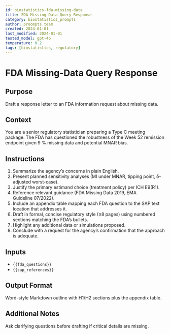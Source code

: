 ```yaml
---
id: biostatistics-fda-missing-data
title: FDA Missing-Data Query Response
category: biostatistics_prompts
author: proompts team
created: 2024-01-01
last_modified: 2024-01-01
tested_model: gpt-4o
temperature: 0.2
tags: [biostatistics, regulatory]
---
```


# FDA Missing-Data Query Response

## Purpose

Draft a response letter to an FDA information request about missing data.

## Context

You are a senior regulatory statistician preparing a Type C meeting package. The FDA has questioned the robustness of the Week 52 remission endpoint given 9 % missing data and potential MNAR bias.

## Instructions

1. Summarize the agency’s concerns in plain English.
1. Present planned sensitivity analyses (MI under MNAR, tipping point, δ-adjusted worst-case).
1. Justify the primary estimand choice (treatment policy) per ICH E9(R1).
1. Reference relevant guidance (FDA Missing Data 2019, EMA Guideline 07/2022).
1. Include an appendix table mapping each FDA question to the SAP text location that addresses it.
1. Draft in formal, concise regulatory style (≤8 pages) using numbered sections matching the FDA’s bullets.
1. Highlight any additional data or simulations proposed.
1. Conclude with a request for the agency’s confirmation that the approach is adequate.

## Inputs

- `{{fda_questions}}`
- `{{sap_references}}`

## Output Format

Word-style Markdown outline with H1/H2 sections plus the appendix table.

## Additional Notes

Ask clarifying questions before drafting if critical details are missing.
